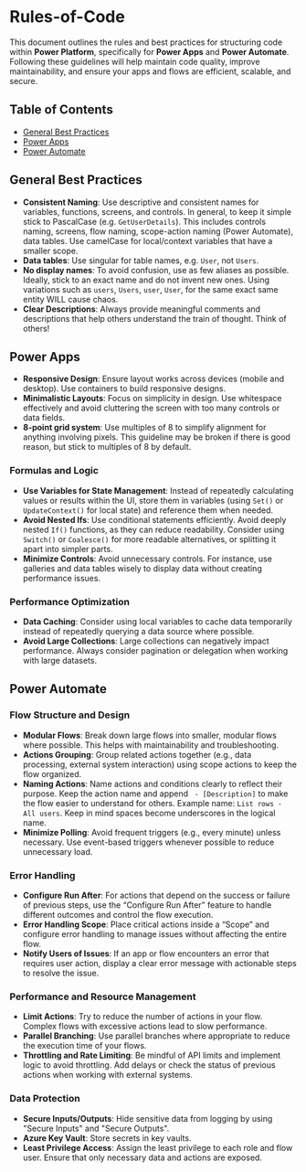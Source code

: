 # Rules-of-Code

This document outlines the rules and best practices for structuring code within **Power Platform**, specifically for **Power Apps** and **Power Automate**. Following these guidelines will help maintain code quality, improve maintainability, and ensure your apps and flows are efficient, scalable, and secure.



## Table of Contents

* [General Best Practices](#general-best-practices) 
* [Power Apps](#power-apps) 
* [Power Automate](#power-automate) 



## General Best Practices

- **Consistent Naming**: Use descriptive and consistent names for variables, functions, screens, and controls. In general, to keep it simple stick to PascalCase (e.g. `GetUserDetails`). This includes controls naming, screens, flow naming, scope-action naming (Power Automate), data tables.  Use camelCase for local/context variables that have a smaller scope.
- **Data tables**: Use singular for table names, e.g. `User`, not `Users`.
- **No display names**: To avoid confusion, use as few aliases as possible. Ideally, stick to an exact name and do not invent new ones. Using variations such as `users`, `Users`, `user`, `User`, for the same exact same entity WILL cause chaos.
- **Clear Descriptions**: Always provide meaningful comments and descriptions that help others understand the train of thought. Think of others!



## Power Apps

- **Responsive Design**: Ensure layout works across devices (mobile and desktop). Use containers to build responsive designs.
- **Minimalistic Layouts**: Focus on simplicity in design. Use whitespace effectively and avoid cluttering the screen with too many controls or data fields.
- **8-point grid system**: Use multiples of 8 to simplify alignment for anything involving pixels. This guideline may be broken if there is good reason, but stick to multiples of 8 by default.

### Formulas and Logic
- **Use Variables for State Management**: Instead of repeatedly calculating values or results within the UI, store them in variables (using `Set()` or `UpdateContext()` for local state) and reference them when needed.
- **Avoid Nested Ifs**: Use conditional statements efficiently. Avoid deeply nested `If()` functions, as they can reduce readability. Consider using `Switch()` or `Coalesce()` for more readable alternatives, or splitting it apart into simpler parts.
- **Minimize Controls**: Avoid unnecessary controls. For instance, use galleries and data tables wisely to display data without creating performance issues.

### Performance Optimization
- **Data Caching**: Consider using local variables to cache data temporarily instead of repeatedly querying a data source where possible.
- **Avoid Large Collections**: Large collections can negatively impact performance. Always consider pagination or delegation when working with large datasets.



## Power Automate

### Flow Structure and Design
- **Modular Flows**: Break down large flows into smaller, modular flows where possible. This helps with maintainability and troubleshooting.
- **Actions Grouping**: Group related actions together (e.g., data processing, external system interaction) using scope actions to keep the flow organized.
- **Naming Actions**: Name actions and conditions clearly to reflect their purpose. Keep the action name and append ` - [Description]` to make the flow easier to understand for others. Example name: `List rows - All users`. Keep in mind spaces become underscores in the logical name.
- **Minimize Polling**: Avoid frequent triggers (e.g., every minute) unless necessary. Use event-based triggers whenever possible to reduce unnecessary load.

### Error Handling
- **Configure Run After**: For actions that depend on the success or failure of previous steps, use the “Configure Run After” feature to handle different outcomes and control the flow execution.
- **Error Handling Scope**: Place critical actions inside a “Scope” and configure error handling to manage issues without affecting the entire flow.
- **Notify Users of Issues**: If an app or flow encounters an error that requires user action, display a clear error message with actionable steps to resolve the issue.
  
### Performance and Resource Management
- **Limit Actions**: Try to reduce the number of actions in your flow. Complex flows with excessive actions lead to slow performance.
- **Parallel Branching**: Use parallel branches where appropriate to reduce the execution time of your flows.
- **Throttling and Rate Limiting**: Be mindful of API limits and implement logic to avoid throttling. Add delays or check the status of previous actions when working with external systems.

### Data Protection
- **Secure Inputs/Outputs**: Hide sensitive data from logging by using "Secure Inputs" and "Secure Outputs".
- **Azure Key Vault**: Store secrets in key vaults.
- **Least Privilege Access**: Assign the least privilege to each role and flow user. Ensure that only necessary data and actions are exposed.


